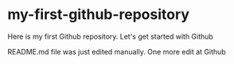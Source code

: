 # my-first-github-repository
Here is my first Github repository.  Let's get started with Github

README.md file was just edited manually.  One more edit at Github
